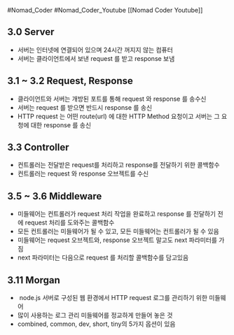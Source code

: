 #Nomad_Coder #Nomad_Coder_Youtube [[Nomad Coder Youtube]]

## 3.0 Server  
- 서버는 인터넷에 연결되어 있으며 24시간 꺼지지 않는 컴퓨터  
- 서버는 클라이언트에서 보낸 request 를 받고 response 보냄

## 3.1 ~ 3.2 Request, Response
- 클라이언트와 서버는 개방된 포트를 통해 request 와 response 를 송수신
- 서버는 request 를 받으면 반드시 response 를 송신
- HTTP request 는 어떤 route(url) 에 대한 HTTP Method 요청이고 서버는 그 요청에 대한 response 를 송신
  
## 3.3 Controller  
- 컨트롤러는 전달받은 request를 처리하고 response를 전달하기 위한 콜백함수
- 컨트롤러는 request 와 response 오브젝트를 수신
  
## 3.5 ~ 3.6 Middleware  
- 미들웨어는 컨트롤러가 request 처리 작업을 완료하고 response 를 전달하기 전에 request 처리를 도와주는 콜백함수
- 모든 컨트롤러는 미들웨어가 될 수 있고, 모든 미들웨어는 컨트롤러가 될 수 있음
- 미들웨어는 request 오브젝트와, response 오브젝트 말고도 next 파라미터를 가짐
- next 파라미터는 다음으로 request 를 처리할 콜백함수를 담고있음

## 3.11 Morgan
-  node.js 서버로 구성된 웹 환경에서 HTTP request 로그를 관리하기 위한 미들웨어
- 많이 사용하는 로그 관리 미들웨어를 정교하게 만들어 놓은 것
- combined, common, dev, short, tiny의 5가지 옵션이 있음